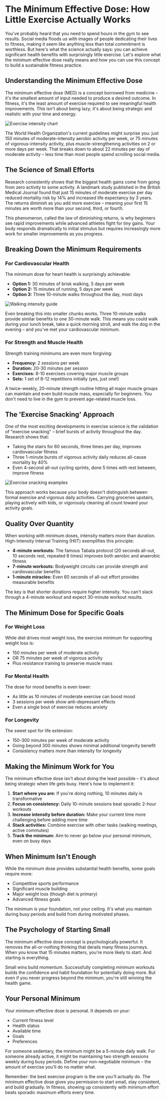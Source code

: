 # The Minimum Effective Dose: How Little Exercise Actually Works

You've probably heard that you need to spend hours in the gym to see results. Social media floods us with images of people dedicating their lives to fitness, making it seem like anything less than total commitment is worthless. But here's what the science actually says: you can achieve significant health benefits with surprisingly little exercise. Let's explore what the minimum effective dose really means and how you can use this concept to build a sustainable fitness practice.

## Understanding the Minimum Effective Dose

The minimum effective dose (MED) is a concept borrowed from medicine – it's the smallest amount of input needed to produce a desired outcome. In fitness, it's the least amount of exercise required to see meaningful health improvements. This isn't about being lazy; it's about being strategic and realistic with your time and energy.

![Exercise intensity chart](/images/knowledge-base/f47ac10b-58cc-4372-a567-0e02b2c3d483/intensity-chart.png)

The World Health Organization's current guidelines might surprise you: just 150 minutes of moderate-intensity aerobic activity per week, or 75 minutes of vigorous-intensity activity, plus muscle-strengthening activities on 2 or more days per week. That breaks down to about 22 minutes per day of moderate activity – less time than most people spend scrolling social media.

## The Science of Small Efforts

Research consistently shows that the biggest health gains come from going from zero activity to some activity. A landmark study published in the British Medical Journal found that just 15 minutes of moderate exercise per day reduced mortality risk by 14% and increased life expectancy by 3 years. The returns diminish as you add more exercise – meaning your first 15 minutes are worth more than your second, third, or fourth.

This phenomenon, called the law of diminishing returns, is why beginners see rapid improvements while advanced athletes fight for tiny gains. Your body responds dramatically to initial stimulus but requires increasingly more work for smaller improvements as you progress.

## Breaking Down the Minimum Requirements

### For Cardiovascular Health

The minimum dose for heart health is surprisingly achievable:
- **Option 1:** 30 minutes of brisk walking, 5 days per week
- **Option 2:** 15 minutes of running, 5 days per week
- **Option 3:** Three 10-minute walks throughout the day, most days

![Walking intensity guide](/images/knowledge-base/f47ac10b-58cc-4372-a567-0e02b2c3d483/walking-intensity.png)

Even breaking this into smaller chunks works. Three 10-minute walks provide similar benefits to one 30-minute walk. This means you could walk during your lunch break, take a quick morning stroll, and walk the dog in the evening – and you've met your cardiovascular minimum.

### For Strength and Muscle Health

Strength training minimums are even more forgiving:
- **Frequency:** 2 sessions per week
- **Duration:** 20-30 minutes per session
- **Exercises:** 8-10 exercises covering major muscle groups
- **Sets:** 1 set of 8-12 repetitions initially (yes, just one!)

A twice-weekly, 20-minute strength routine hitting all major muscle groups can maintain and even build muscle mass, especially for beginners. You don't need to live in the gym to prevent age-related muscle loss.

## The 'Exercise Snacking' Approach

One of the most exciting developments in exercise science is the validation of "exercise snacking" – brief bursts of activity throughout the day. Research shows that:

- Taking the stairs for 60 seconds, three times per day, improves cardiovascular fitness
- Three 1-minute bursts of vigorous activity daily reduces all-cause mortality by 40%
- Even 4-second all-out cycling sprints, done 5 times with rest between, improve fitness

![Exercise snacking examples](/images/knowledge-base/f47ac10b-58cc-4372-a567-0e02b2c3d483/exercise-snacking.png)

This approach works because your body doesn't distinguish between formal exercise and vigorous daily activities. Carrying groceries upstairs, playing actively with kids, or vigorously cleaning all count toward your activity goals.

## Quality Over Quantity

When working with minimum doses, intensity matters more than duration. High-Intensity Interval Training (HIIT) exemplifies this principle:

- **4-minute workouts:** The famous Tabata protocol (20 seconds all-out, 10 seconds rest, repeated 8 times) improves both aerobic and anaerobic fitness
- **7-minute workouts:** Bodyweight circuits can provide strength and cardiovascular benefits
- **1-minute miracles:** Even 60 seconds of all-out effort provides measurable benefits

The key is that shorter durations require higher intensity. You can't slack through a 4-minute workout and expect 30-minute workout results.

## The Minimum Dose for Specific Goals

### For Weight Loss
While diet drives most weight loss, the exercise minimum for supporting weight loss is:
- 150 minutes per week of moderate activity
- OR 75 minutes per week of vigorous activity
- Plus resistance training to preserve muscle mass

### For Mental Health
The dose for mood benefits is even lower:
- As little as 10 minutes of moderate exercise can boost mood
- 3 sessions per week show anti-depressant effects
- Even a single bout of exercise reduces anxiety

### For Longevity
The sweet spot for life extension:
- 150-300 minutes per week of moderate activity
- Going beyond 300 minutes shows minimal additional longevity benefit
- Consistency matters more than intensity for longevity

## Making the Minimum Work for You

The minimum effective dose isn't about doing the least possible – it's about being strategic when life gets busy. Here's how to implement it:

1. **Start where you are:** If you're doing nothing, 10 minutes daily is transformative
2. **Focus on consistency:** Daily 10-minute sessions beat sporadic 2-hour workouts
3. **Increase intensity before duration:** Make your current time more challenging before adding more time
4. **Stack activities:** Combine exercise with other tasks (walking meetings, active commutes)
5. **Track the minimum:** Aim to never go below your personal minimum, even on busy days

## When Minimum Isn't Enough

While the minimum dose provides substantial health benefits, some goals require more:
- Competitive sports performance
- Significant muscle building
- Major weight loss (though diet is primary)
- Advanced fitness goals

The minimum is your foundation, not your ceiling. It's what you maintain during busy periods and build from during motivated phases.

## The Psychology of Starting Small

The minimum effective dose concept is psychologically powerful. It removes the all-or-nothing thinking that derails many fitness journeys. When you know that 15 minutes matters, you're more likely to start. And starting is everything.

Small wins build momentum. Successfully completing minimum workouts builds the confidence and habit foundation for potentially doing more. But even if you never progress beyond the minimum, you're still winning the health game.

## Your Personal Minimum

Your minimum effective dose is personal. It depends on your:
- Current fitness level
- Health status
- Available time
- Goals
- Preferences

For someone sedentary, the minimum might be a 5-minute daily walk. For someone already active, it might be maintaining two strength sessions weekly during busy periods. Define your non-negotiable minimum – the amount of exercise you'll do no matter what.

Remember: the best exercise program is the one you'll actually do. The minimum effective dose gives you permission to start small, stay consistent, and build gradually. In fitness, showing up consistently with minimum effort beats sporadic maximum efforts every time.